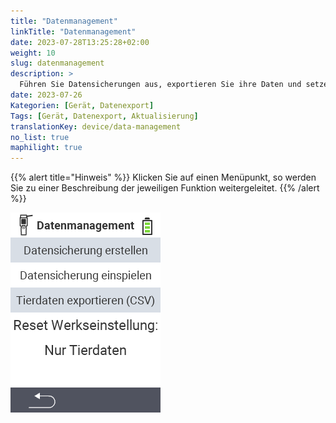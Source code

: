 ```yaml
---
title: "Datenmanagement"
linkTitle: "Datenmanagement"
date: 2023-07-28T13:25:28+02:00
weight: 10
slug: datenmanagement
description: >
  Führen Sie Datensicherungen aus, exportieren Sie ihre Daten und setzen Sie das Gerät zurück
date: 2023-07-26
Kategorien: [Gerät, Datenexport]
Tags: [Gerät, Datenexport, Aktualisierung]
translationKey: device/data-management
no_list: true
maphilight: true
---
```

{{% alert title="Hinweis" %}}
Klicken Sie auf einen Menüpunkt, so werden Sie zu einer Beschreibung der jeweiligen Funktion weitergeleitet.
{{% /alert %}}

<img src="datamanagement.png" alt="VitalControl Datenmanagement" title="Datenmanagement" usemap="#workmap" class="maphilight">

<map name="workmap">
  <area shape="rect" coords="2,40,238,80" alt="Datensicherung erstellen" title="Die Anleitung zu Erstellung einer Datensicherung finden Sie hier&#10;Mausklick: zur Dokumentation" href="/docs/backup/backup/">
  <area shape="rect" coords="2,80,238,120" alt="Datensicherung einspielen" title="Die Anleitung zur Einspielung einer Datensicherung finden Sie hier&#10;Mausklick: zur Dokumentation" href="/docs/backup/restore/">
  <area shape="rect" coords="2,120,238,160" alt="Tierdaten exportieren" title="Alle Informationen und Anleitungen für den Export der Tierdaten finden Sie hier&#10;Mausklick: zur Dokumentation" href="/docs/datenexport/usb-stick/">
  <area shape="rect" coords="2,160,238,240" alt="Reset Werkseinstellung" title="Alle Informationen und Anleitungen für den Reset des Gerätes und der Tierdaten finden Sie hier&#10;Mausklick: zur Dokumentation" href="/docs/reset/">
</map>
